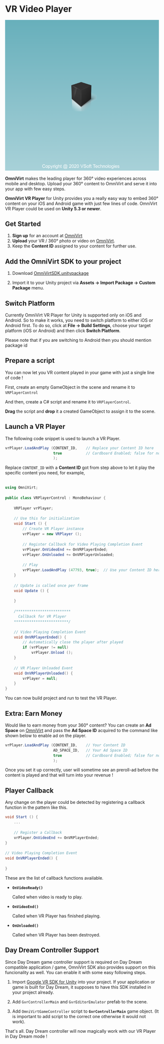 ﻿# VR Video Player
![Screenshot](https://github.com/Codemaker2015/VR-Video-Player/blob/master/Screenshots/Screenshot.png)

**OmniVirt** makes the leading player for 360° video experiences across mobile and desktop. Upload your 360° content to OmniVirt and serve it into your app with few easy steps.

**OmniVirt VR Player** for Unity provides you a really easy way to embed 360° content on your iOS and Android game with just few lines of code. OmniVirt VR Player could be used on **Unity 5.3 or newer**.

## Get Started

1. **Sign up** for an account at [OmniVirt](https://www.omnivirt.com/vr-player/)
2. **Upload** your VR / 360° photo or video on [OmniVirt](https://www.omnivirt.com/vr-player/).
3. Keep the **Content ID** assigned to your content for further use.

## Add the OmniVirt SDK to your project

1) Download [OmniVirtSDK.unitypackage](https://static.omnivirt.com/sdk/unity/v2.5.4/OmniVirtSDK.unitypackage)

2) Import it to your Unity project via **Assets -> Import Package -> Custom Package** menu.

## Switch Platform

Currently OmniVirt VR Player for Unity is supported only on iOS and Android. So to make it works, you need to switch platform to either iOS or Android first. To do so, click at **File -> Build Settings**, choose your target platform (iOS or Android) and then click **Switch Platform**.

Please note that if you are switching to Android then you should mention package id

## Prepare a script

You can now let you VR content played in your game with just a single line of code !

First, create an empty GameObject in the scene and rename it to `VRPlayerControl` 

And then, create a C# script and rename it to `VRPlayerControl`.

**Drag** the script and **drop** it a created GameObject to assign it to the scene.

## Launch a VR Player

The following code snippet is used to launch a VR Player.

```csharp
vrPlayer.LoadAndPlay (CONTENT_ID,    // Replace your Content ID here
                      true           // Cardboard Enabled; false for non-VR mode
                      );
```

Replace `CONTENT_ID` with a **Content ID** got from step above to let it play the specific content you need, for example,

```csharp

using OmniVirt;

public class VRPlayerControl : MonoBehaviour {

    VRPlayer vrPlayer;

    // Use this for initialization
    void Start () {
        // Create VR Player instance
        vrPlayer = new VRPlayer ();

        // Register Callback for Video Playing Completion Event
        vrPlayer.OnVideoEnd += OnVRPlayerEnded;
        vrPlayer.OnUnloaded += OnVRPlayerUnloaded;

        // Play
        vrPlayer.LoadAndPlay (47793, true);  // Use your Content ID here
    }
	
    // Update is called once per frame
    void Update () {
		
    }

    /*************************
      Callback for VR Player
    *************************/

    // Video Playing Completion Event
    void OnVRPlayerEnded() {
        // Automatically close the player after played
        if (vrPlayer != null)
            vrPlayer.Unload ();
    }

    // VR Player Unloaded Event
    void OnVRPlayerUnloaded() {
        vrPlayer = null;		
    }
}
```

You can now build project and run to test the VR Player.

## Extra: Earn Money

Would like to earn money from your 360° content? You can create an **Ad Space** on [OmniVirt](www.omnivirt.com) and pass the **Ad Space ID** acquired to the command like shown below to enable ad on the player.

```csharp
vrPlayer.LoadAndPlay (CONTENT_ID,    // Your Content ID
                      AD_SPACE_ID,   // Your Ad Space ID
                      true           // Cardboard Enabled; false for non-VR mode
                      );
```

Once you set it up correctly, user will sometime see an preroll-ad before the content is played and that will turn into your revenue !

## Player Callback

Any change on the player could be detected by registering a callback function in the pattern like this.

```csharp
void Start () {
    ...
    
    // Register a Callback
    vrPlayer.OnVideoEnd += OnVRPlayerEnded;
}

// Video Playing Completion Event
void OnVRPlayerEnded() {

}
```

These are the list of callback functions available.

- **`OnVideoReady()`**

  Called when video is ready to play.

- **`OnVideoEnd()`**

  Called when VR Player has finished playing.

- **`OnUnloaded()`**

  Called when VR Player has been destroyed.


## Day Dream Controller Support

Since Day Dream game controller support is required on Day Dream compatible application / game, OmniVirt SDK also provides support on this funcionality as well. You can enable it with some easy following steps.

1) Import [Google VR SDK for Unity](https://github.com/googlevr/gvr-unity-sdk/releases) into your project. If your application or game is built for Day Dream, it supposes to have this SDK installed in your project already.

2) Add `GvrControllerMain` and `GvrEditorEmulator` prefab to the scene.

3) Add `OmniVirtGameController` script to **`GvrControllerMain`** game object. (It is important to add script to the correct one otherwise it would not work).

That's all. Day Dream controller will now magically work with our VR Player in Day Dream mode !